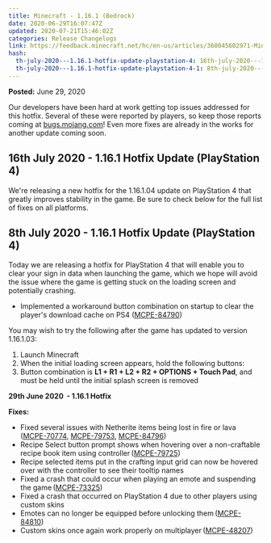 ```yaml
---
title: Minecraft - 1.16.1 (Bedrock)
date: 2020-06-29T16:07:47Z
updated: 2020-07-21T15:46:02Z
categories: Release Changelogs
link: https://feedback.minecraft.net/hc/en-us/articles/360045602971-Minecraft-1-16-1-Bedrock
hash:
  th-july-2020---1.16.1-hotfix-update-playstation-4: 16th-july-2020---1161-hotfix-update-playstation-4
  th-july-2020---1.16.1-hotfix-update-playstation-4-1: 8th-july-2020---1161-hotfix-update-playstation-4
---
```


**Posted:** June 29, 2020

Our developers have been hard at work getting top issues addressed for this hotfix. Several of these were reported by players, so keep those reports coming at [bugs.mojang.com](https://bugs.mojang.com/)! Even more fixes are already in the works for another update coming soon.

## **16th July 2020 - 1.16.1 Hotfix Update (PlayStation 4)** 

We're releasing a new hotfix for the 1.16.1.04 update on PlayStation 4 that greatly improves stability in the game. Be sure to check below for the full list of fixes on all platforms.  
  

## **8th July 2020 - 1.16.1 Hotfix Update (PlayStation 4)** 

Today we are releasing a hotfix for PlayStation 4 that will enable you to clear your sign in data when launching the game, which we hope will avoid the issue where the game is getting stuck on the loading screen and potentially crashing. 

- Implemented a workaround button combination on startup to clear the player's download cache on PS4 ([MCPE-84790](https://bugs.mojang.com/browse/MCPE-84790))

You may wish to try the following after the game has updated to version 1.16.1.03:

1.  Launch Minecraft
2.  When the initial loading screen appears, hold the following buttons:
3.  Button combination is **L1 + R1 + L2 + R2 + OPTIONS + Touch Pad**, and must be held until the initial splash screen is removed  
      

**29th June 2020  - 1.16.1 Hotfix**

**Fixes:**

- Fixed several issues with Netherite items being lost in fire or lava ([MCPE-70774](https://bugs.mojang.com/browse/MCPE-70774), [MCPE-79753](https://bugs.mojang.com/browse/MCPE-79753), [MCPE-84796](https://bugs.mojang.com/browse/MCPE-84796))
-  Recipe Select button prompt shows when hovering over a non-craftable recipe book item using controller ([MCPE-79725](https://bugs.mojang.com/browse/MCPE-79725))
-  Recipe selected items put in the crafting input grid can now be hovered over with the controller to see their tooltip names
-  Fixed a crash that could occur when playing an emote and suspending the game ([MCPE-73325](https://bugs.mojang.com/browse/MCPE-73325))
-  Fixed a crash that occurred on PlayStation 4 due to other players using custom skins
-  Emotes can no longer be equipped before unlocking them ([MCPE-84810](https://bugs.mojang.com/browse/MCPE-84810))
-  Custom skins once again work properly on multiplayer ([MCPE-48207](https://bugs.mojang.com/browse/MCPE-48207))
